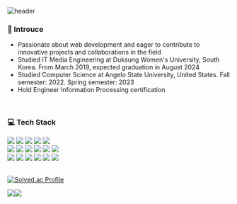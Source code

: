 ![header](https://capsule-render.vercel.app/api?type=waving&color=6994CDEE&text=Seoyeon%20Hong&fontAlign=80&fontAlignY=30&fontSize=40&fontColor=FFFFFF)
### 🙌 Introuce
  <ul>
    <li>Passionate about web development and eager to contribute to innovative projects and collaborations in the field</li>
    <li>Studied IT Media Engineering at Duksung Women's University, South Korea. From March 2019, expected graduation in August 2024</li>
    <li>Studied Computer Science at Angelo State University, United States. Fall semester: 2022. Spring semester: 2023</li>
    <li>Hold Engineer Information Processing certification</li>
  </ul>
  <br/>


 ### ‍💻 Tech Stack
  <div>
    <img src="https://img.shields.io/badge/HTML5-E34F26?style=flat-square&logo=html5&logoColor=white"/>
    <img src="https://img.shields.io/badge/CSS3-1572B6?style=flat-square&logo=css3&logoColor=white"/>
    <img src="https://img.shields.io/badge/JavaScript-F7DF1E?style=flat-square&logo=javascript&logoColor=white"/>
    <img src="https://img.shields.io/badge/React-61DAFB?style=flat-square&logo=react&logoColor=white"/>
    <img src="https://img.shields.io/badge/Flask-000000?style=flat-square&logo=flask&logoColor=white"/>
  </div>
  <div>
    <img src="https://img.shields.io/badge/Java-007396?style=flat-square&logo=java&logoColor=white"/>
    <img src="https://img.shields.io/badge/Springboot-6DB33F?style=flat-square&logo=springboot&logoColor=white"/>
    <img src="https://img.shields.io/badge/Node.js-339933?style=flat-square&logo=nodedotjs&logoColor=white"/>
    <img src="https://img.shields.io/badge/Python-3776AB?style=flat-square&logo=python&logoColor=white"/>
    <img src="https://img.shields.io/badge/MySql-3776AB?style=flat-square&logo=mysql&logoColor=white"/>
    <img src="https://img.shields.io/badge/Linux-FCC624?style=flat-square&logo=linux&logoColor=white"/>
  </div>
  <div>
    <img src="https://img.shields.io/badge/Visual Studio-5C2D91?style=flat-square&logo=visualstudio&logoColor=white"/>
    <img src="https://img.shields.io/badge/Visual Studio Code-007ACC?style=flat-square&logo=visualstudiocode&logoColor=white"/>
    <img src="https://img.shields.io/badge/Eclipse IDE-2C2255?style=flat-square&logo=eclipse&logoColor=white"/>
    <img src="https://img.shields.io/badge/Android Studio-34A853?style=flat-square&logo=androidstudio&logoColor=white"/>
    <img src="https://img.shields.io/badge/Unity-000000?style=flat-square&logo=unity&logoColor=white"/>
    <img src="https://img.shields.io/badge/Figma-F24E1E?style=flat-square&logo=figma&logoColor=white"/>
  </div>
  <br/>
  
  [![Solved.ac Profile](http://mazassumnida.wtf/api/v2/generate_badge?boj=hsy2709)](https://solved.ac/hsy2709/)
  
  <div style="display:flex; flex-dirction:column">
    <img src="https://github-readme-stats.vercel.app/api?username=seoyeon22&theme=prussian&show_icons=true" />
    <img src="https://github-readme-stats.vercel.app/api/top-langs/?username=seoyeon22&&layout=compact&theme=prussian" />
  </div>
